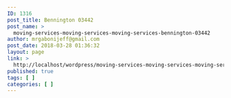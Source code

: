 ```yaml
---
ID: 1316
post_title: Bennington 03442
post_name: >
  moving-services-moving-services-moving-services-bennington-03442
author: mrgabonijeff@gmail.com
post_date: 2018-03-28 01:36:32
layout: page
link: >
  http://localhost/wordpress/moving-services-moving-services-moving-services-bennington-03442/
published: true
tags: [ ]
categories: [ ]
---
```

